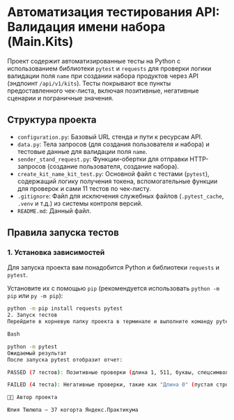 
# Автоматизация тестирования API: Валидация имени набора (Main.Kits)

Проект содержит автоматизированные тесты на Python с использованием библиотеки `pytest` и `requests` для проверки логики валидации поля `name` при создании набора продуктов через API (эндпоинт `/api/v1/kits`). Тесты покрывают все пункты предоставленного чек-листа, включая позитивные, негативные сценарии и пограничные значения.

## Структура проекта

* `configuration.py`: Базовый URL стенда и пути к ресурсам API.
* `data.py`: Тела запросов (для создания пользователя и набора) и тестовые данные для валидации поля `name`.
* `sender_stand_request.py`: Функции-обертки для отправки HTTP-запросов (создание пользователя, создание набора).
* `create_kit_name_kit_test.py`: Основной файл с тестами (`pytest`), содержащий логику получения токена, вспомогательные функции для проверок и сами 11 тестов по чек-листу.
* `.gitignore`: Файл для исключения служебных файлов (`.pytest_cache`, `.venv` и т.д.) из системы контроля версий.
* `README.md`: Данный файл.

## Правила запуска тестов

### 1. Установка зависимостей

Для запуска проекта вам понадобится Python и библиотеки `requests` и `pytest`.

Установите их с помощью `pip` (рекомендуется использовать `python -m pip` или `py -m pip`):

```bash
python -m pip install requests pytest
2. Запуск тестов
Перейдите в корневую папку проекта в терминале и выполните команду pytest через модуль Python:

Bash

python -m pytest
Ожидаемый результат
После запуска pytest отобразит отчет:

PASSED (7 тестов): Позитивные проверки (длина 1, 511, буквы, спецсимволы, цифры, пробелы).

FAILED (4 теста): Негативные проверки, такие как "Длина 0" (пустая строка), "Параметр не передан", "Длина 512" и "Тип параметра - число" завершатся с результатом FAILED. Это происходит, потому что тестовый стенд возвращает код 201 или 500 вместо ожидаемого кода ошибки 400, что соответствует обнаруженным дефектам и является нормальным при сдаче этого задания.

👩‍💻 Автор проекта

Юлия Тюлюпа — 37 когорта Яндекс.Практикума
